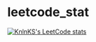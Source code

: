 # leetcode_stat
[![KnlnKS's LeetCode stats](https://leetcode-stats-six.vercel.app/api?username=adimonk&theme=white)](https://github.com/filkoof/leetcode-stats)
